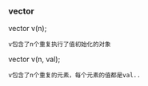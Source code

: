 ### vector
vector<T> v(n);
```
v包含了n个重复执行了值初始化的对象
```
vector<T> v(n, val);
```
v包含了n个重复的元素，每个元素的值都是val..
```
